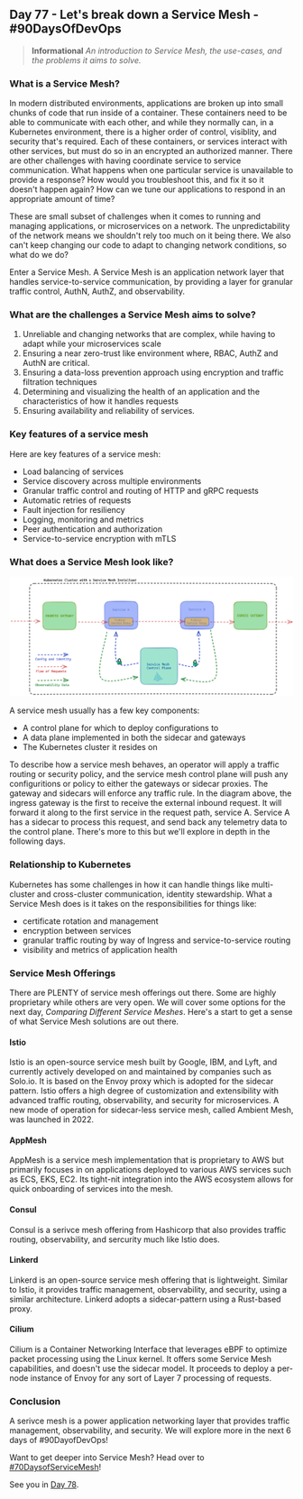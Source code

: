 ## Day 77 - Let's break down a Service Mesh - #90DaysOfDevOps
> **Informational**
> *An introduction to Service Mesh, the use-cases, and the problems it aims to solve.*
### What is a Service Mesh?
In modern distributed environments, applications are broken up into small chunks of code that run inside of a container. These containers need to be able to communicate with each other, and while they normally can, in a Kubernetes environment, there is a higher order of control, visiblity, and security that's required. Each of these containers, or services interact with other services, but must do so in an encrypted an authorized manner. There are other challenges with having coordinate service to service communication. What happens when one particular service is unavailable to provide a response? How would you troubleshoot this, and fix it so it doesn't happen again? How can we tune our applications to respond in an appropriate amount of time?

These are small subset of challenges when it comes to running and managing applications, or microservices on a network. The unpredictability of the network means we shouldn't rely too much on it being there. We also can't keep changing our code to adapt to changing network conditions, so what do we do?

Enter a Service Mesh. A Service Mesh is an application network layer that handles service-to-service communication, by providing a layer for granular traffic control, AuthN, AuthZ, and observability.


### What are the challenges a Service Mesh aims to solve?
1. Unreliable and changing networks that are complex, while having to adapt while your microservices scale
2. Ensuring a near zero-trust like environment where,  RBAC, AuthZ and AuthN are critical.
3. Ensuring a data-loss prevention approach using encryption and traffic filtration techniques
4. Determining and visualizing the health of an application and the characteristics of how it handles requests
5. Ensuring availability and reliability of services.

### Key features of a service mesh
Here are key features of a service mesh:
- Load balancing of services
- Service discovery across multiple environments
- Granular traffic control and routing of HTTP and gRPC requests
- Automatic retries of requests
- Fault injection for resiliency
- Logging, monitoring and metrics
- Peer authentication and authorization
- Service-to-service encryption with mTLS


### What does a Service Mesh look like?
![ServiceMesh](images/Day77-1.png)

A service mesh usually has a few key components:
- A control plane for which to deploy configurations to
- A data plane implemented in both the sidecar and gateways
- The Kubernetes cluster it resides on

To describe how a service mesh behaves, an operator will apply a traffic routing or security policy, and the service mesh control plane will push any configuritions or policy to either the gateways or sidecar proxies. The gateway and sidecars will enforce any traffic rule. In the diagram above, the ingress gateway is the first to receive the external inbound request. It will forward it along to the first service in the request path, service A. Service A has a sidecar to process this request, and send back any telemetry data to the control plane. There's more to this but we'll explore in depth in the following days.

### Relationship to Kubernetes
Kubernetes has some challenges in how it can handle things like multi-cluster and cross-cluster communication, identity stewardship. What a Service Mesh does is it takes on the responsibilities for things like:
- certificate rotation and management
- encryption between services
- granular traffic routing by way of Ingress and service-to-service routing
- visibility and metrics of application health

### Service Mesh Offerings
There are PLENTY of service mesh offerings out there. Some are highly proprietary while others are very open. 
We will cover some options for the next day, *Comparing Different Service Meshes*. Here's a start to get a sense of what Service Mesh solutions are out there.

#### Istio 
Istio is an open-source service mesh built by Google, IBM, and Lyft, and currently actively developed on and maintained by companies such as Solo.io. It is based on the Envoy proxy which is adopted for the sidecar pattern. Istio offers a high degree of customization and extensibility with advanced traffic routing, observability, and security for microservices. A new mode of operation for sidecar-less service mesh, called Ambient Mesh, was launched in 2022.

#### AppMesh
AppMesh is a service mesh implementation that is proprietary to AWS but primarily focuses in on applications deployed to various AWS services such as ECS, EKS, EC2. Its tight-nit integration into the AWS ecosystem allows for quick onboarding of services into the mesh. 

#### Consul 
Consul is a serivce mesh offering from Hashicorp that also provides traffic routing, observability, and sercurity much like Istio does.

#### Linkerd
Linkerd is an open-source service mesh offering that is lightweight. Similar to Istio, it provides traffic management, observability, and security, using a similar architecture. Linkerd adopts a sidecar-pattern using a Rust-based proxy.

#### Cilium
Cilium is a Container Networking Interface that leverages eBPF to optimize packet processing using the Linux kernel. It offers some Service Mesh capabilities, and doesn't use the sidecar model. It proceeds to deploy a per-node instance of Envoy for any sort of Layer 7 processing of requests. 

### Conclusion
A serivce mesh is a power application networking layer that provides traffic management, observability, and security. We will explore more in the next 6 days of #90DayofDevOps!

Want to get deeper into Service Mesh? Head over to [#70DaysofServiceMesh](https://github.com/distributethe6ix/70DaysOfServiceMesh)!

See you in [Day 78](day78.md).
